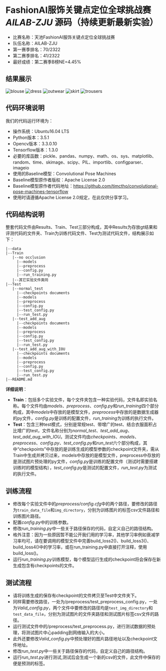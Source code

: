 ﻿# FashionAI服饰关键点定位全球挑战赛 *AILAB-ZJU* 源码（持续更新最新实验）
* 比赛名称：天池FashionAI服饰关键点定位全球挑战赛
* 队伍名称：AILAB-ZJU
* 第一赛季排名：70/2322
* 第二赛季排名：41/2322
* 最好成绩：第二赛季B榜NE=4.45%

## 结果展示
![blouse](https://github.com/shaoniangu/Realize_Convolutional_Pose_Machines_On_FashionAI/raw/master/Readme_images/blouse.jpg)
![dress](https://github.com/shaoniangu/Realize_Convolutional_Pose_Machines_On_FashionAI/raw/master/Readme_images/dress.jpg)
![outwear](https://github.com/shaoniangu/Realize_Convolutional_Pose_Machines_On_FashionAI/raw/master/Readme_images/outwear.jpg)
![skirt](https://github.com/shaoniangu/Realize_Convolutional_Pose_Machines_On_FashionAI/raw/master/Readme_images/skirt.jpg)
![trousers](https://github.com/shaoniangu/Realize_Convolutional_Pose_Machines_On_FashionAI/raw/master/Readme_images/trousers.jpg)

## 代码环境说明
我们的代码运行环境为：
* 操作系统：Ubuntu16.04 LTS
* Python版本：3.5.1
* Opencv版本：3.3.0.10
* Tensorflow版本：1.3.0
* 必要的库函数：pickle、pandas、numpy、math、os、sys、matplotlib、random、time、skimage、scipy、PIL、importlib、configparser、imageio
* 使用的Baseline模型：Convolutional Pose Machines
* Baseline模型原作者版权：Apache License 2.0
* Baseline模型原作者代码地址：https://github.com/timctho/convolutional-pose-machines-tensorflow
* 使用时请遵循Apache License 2.0规定，在此仅供分享学习。

## 代码结构说明
整套代码文件由Results、Train、Test三部分构成，其中Results为存放gt结果和评测代码的文件夹、Train为训练代码文件、Test为测试代码文件，结构展示如下：
```
|--data
|--Train
   |--no occlusion
	 |--models
	 |--preprocess
	 |--config.py
	 |--run_training.py
   |--其它实验文件类同
|--Test
   |--normal_test
	 |--checkpoints documents
	 |--models
	 |--preprocess
	 |--config.py
	 |--test_config.py
	 |--run_test.py
   |--test_add_aug
	 |--checkpoints documents
	 |--models
	 |--preprocess
	 |--config.py
	 |--test_config.py
	 |--run_test.py
   |--test_add_aug_with_IOU
	 |--checkpoints documents
	 |--models
	 |--preprocess
	 |--config.py
	 |--test_config.py
	 |--run_test.py
|--README.md
```
**详细说明**：
* **Train**：包括多个实验文件，每个文件夹包含一种实验代码，文件名即实验名称。每个文件均由*models*、*preprocess*、*config.py*和*run_training*四个部分构成，其中*models*中存放的是模型文件，*preprocess*中存放的是数据生成器的py文件，*config.py*是训练的配置文件，*run_training*为训练的执行文件。
* **Test**：包含三种test模式，分别是常规test、带增广的test、结合衣服面积占比增广的test，文件名称分别为*normal_test*、*test_add_aug*、*test_add_aug_with_IOU*。测试文件均由*checkpoints*、*models*、*preprocess*、*config.py*、*test_config.py*和*run_test*六个部分构成，其中“checkpoints”中存放的是训练生成的模型参数的checkpoint文件夹，需从Train中生成并拷贝过来，models中存放的是模型文件，preprocess中存放的是测试图片预处理的py文件，*config.py*是训练的配置文件（测试时需要搭建训练时的模型结构），*test_config.py*是测试的配置文件，*run_test.py*为测试的执行文件。

## 训练流程
* 修改每个实验文件中的*preprocess/config.cfg*中的两个路径，要修改的路径为```train_data_file```和```img_directory```，分别为训练图片的标签csv文件路径和训练图片路径。
* 配置*config.py*中的训练参数。
* 修改*run_training.py*中一些关于路径保存的代码，自定义自己的路径结构。
* 格外注意：因为一些原因暂不能公开我们用的学习率，其他学习率例如衰减学习率均可，请在要调用的模型文件中完善build_loss2()、build_loss3()、build_loss4()中的学习率，或在run_training.py中直接打开注释，使用build_loss()。
* 运行*run_training.py*训练模型，每个模型运行生成的checkpoint将会保存在新生成包含有checkpoints的文件。

## 测试流程
* 请将训练生成的保存有checkpoint的文件拷贝至Test中文件夹下。
* 同样需要修改路径，一处为/preprocess/test_preprocess_config.py，一处为*Valid_config.py*，两个文件中要修改的路径均是```test_img_directory```和```test_data_file```，分别为测试图片的文件夹路径和测试图片标签csv文件的路径。
* 运行测试文件中的/preprocess/test_preprocess.py，进行测试数据的预处理，将测试图片中心padding到网络输入的大小。
* 此外还要修改*Valid_config.py*中预处理好的图片路径地址以及checkpoint文件地址。
* 修改*run_test.py*中一些关于路径保存的代码，自定义自己的路径结构。
* 运行*run_test.py*进行测试,测试后会生成一个新的csv的文件，此文件中保存的便是预测的标签。